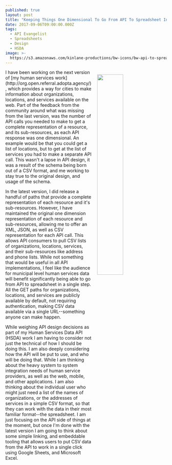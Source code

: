 ```yaml
---
published: true
layout: post
title: "Keeping Things One Dimensional To Go From API To Spreadsheet In One Step"
date: 2017-09-06T09:00:00.000Z
tags:
  - API Evangelist
  - Spreadsheets
  - Design
  - HSDA
image: >-
  https://s3.amazonaws.com/kinlane-productions/bw-icons/bw-api-to-spreadsheet.png
---
```

<p><img src="https://s3.amazonaws.com/kinlane-productions/bw-icons/bw-api-to-spreadsheet.png" align="right" width="40%" style="padding: 15px;" /></p>I have been working on the next version of [my human services work](http://org.open.referral.adopta.agency/), which provides a way for cities to make information about organizations, locations, and services available on the web. Part of the feedback from the community around what was missing from the last version, was the number of API calls you needed to make to get a complete representation of a resource, and its sub-resources, as each API response was one dimensional. An example would be that you could get a list of locations, but to get at the list of services you had to make a separate API call. This wasn't a lapse in API design, it was a result of the schema being born out of a CSV format, and me working to stay true to the original design, and usage of the schema.

In the latest version, I did release a handful of paths that provide a complete representation of each resource and it's sub-resources. However, I have maintained the original one dimension representation of each resource and sub-resources, allowing me to offer an XML, JSON, as well as CSV representation for each API call. This allows API consumers to pull CSV lists of organizations, locations, services, and their sub-resources like address and phone lists. While not something that would be useful in all API implementations, I feel like the audience for municipal level human services data will benefit significantly being able to go from API to spreadsheet in a single step. All the GET paths for organizations, locations, and services are publicly available by default, not requiring authentication, making CSV data available via a single URL--something anyone can make happen.

While weighing API design decisions as part of my Human Services Data API (HSDA) work I am having to consider not just the technical of how I should be doing this. I am also deeply considering how the API will be put to use, and who will be doing that. While I am thinking about the heavy system to system integration needs of human service providers, as well as the web, mobile, and other applications. I am also thinking about the individual user who might just need a list of the names of organizations, or the addresses of services in a simple CSV format, so that they can work with the data in their most familiar format--the spreadsheet. I am just focusing on the API side of things at the moment, but once I'm done with the latest version I am going to think about some simple linking, and embeddable tooling that allows users to put CSV data from the API to work in a single click using Google Sheets, and Microsoft Excel.
